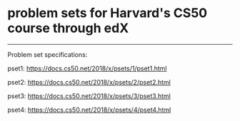 # problem sets for Harvard's CS50 course through edX
--------------------------------------------------
Problem set specifications:

pset1: https://docs.cs50.net/2018/x/psets/1/pset1.html

pset2: https://docs.cs50.net/2018/x/psets/2/pset2.html

pset3: https://docs.cs50.net/2018/x/psets/3/pset3.html

pset4: https://docs.cs50.net/2018/x/psets/4/pset4.html

